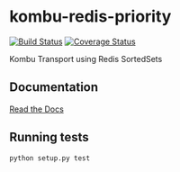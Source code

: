 # kombu-redis-priority

[![Build Status](https://travis-ci.org/Captricity/kombu-redis-priority.svg?branch=master)](https://travis-ci.org/Captricity/kombu-redis-priority) [![Coverage Status](https://coveralls.io/repos/Captricity/kombu-redis-priority/badge.png?branch=master)](https://coveralls.io/r/Captricity/kombu-redis-priority?branch=master)

Kombu Transport using Redis SortedSets

## Documentation

[Read the Docs](http://kombu-redis-priority.readthedocs.io/en/documentation_chain/)

## Running tests

    python setup.py test

